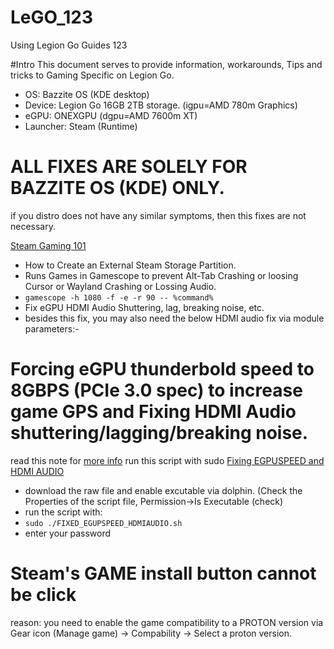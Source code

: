 # LeGO_123
Using Legion Go Guides 123

#Intro
This document serves to provide information, workarounds, Tips and tricks to Gaming Specific on Legion Go.
- OS: Bazzite OS (KDE desktop)
- Device: Legion Go 16GB 2TB storage. (igpu=AMD 780m Graphics)
- eGPU: ONEXGPU (dgpu=AMD 7600m XT)
- Launcher: Steam (Runtime)

# ALL FIXES ARE SOLELY FOR BAZZITE OS (KDE) ONLY.
if you distro does not have any similar symptoms, then this fixes are not necessary.

[Steam Gaming 101](https://github.com/davidteosk/LeGO_123/blob/main/gaming_fix_101.txt)
- How to Create an External Steam Storage Partition.
- Runs Games in Gamescope to prevent Alt-Tab Crashing or loosing Cursor or Wayland Crashing or Lossing Audio.
- ```gamescope -h 1080 -f -e -r 90 -- %command%```
- Fix eGPU HDMI Audio Shuttering, lag, breaking noise, etc.
- besides this fix, you may also need the below HDMI audio fix via module parameters:-

# Forcing eGPU thunderbold speed to 8GBPS (PCIe 3.0 spec) to increase game GPS and Fixing HDMI Audio shuttering/lagging/breaking noise.
read this note for [more info](https://github.com/davidteosk/LeGO_123/blob/main/egpu-pcie3speed.conf)
run this script with sudo [Fixing EGPUSPEED and HDMI AUDIO](https://github.com/davidteosk/LeGO_123/blob/main/FIXED_EGPUSPEED_HDMIAUDIO.sh)
- download the raw file and enable excutable via dolphin. (Check the Properties of the script file, Permission->Is Executable (check)
- run the script with:
- ```sudo ./FIXED_EGUPSPEED_HDMIAUDIO.sh```
- enter your password

# Steam's GAME install button cannot be click
reason: you need to enable the game compatibility to a PROTON version via Gear icon (Manage game) -> Compability -> Select a proton version.
